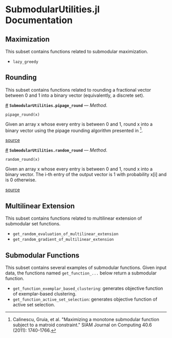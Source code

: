 
<a id='SubmodularUtilities.jl-Documentation-1'></a>

# SubmodularUtilities.jl Documentation


<a id='Maximization-1'></a>

## Maximization


This subset contains functions related to submodular maximization.


  * `lazy_greedy`


<a id='Rounding-1'></a>

## Rounding


This subset contains functions related to rounding a fractional vector between 0 and 1 into a binary vector (equivalently, a discrete set).

<a id='SubmodularUtilities.pipage_round-Tuple{Any}' href='#SubmodularUtilities.pipage_round-Tuple{Any}'>#</a>
**`SubmodularUtilities.pipage_round`** &mdash; *Method*.



```
pipage_round(x)
```

Given an array x whose every entry is between 0 and 1, round x into a binary vector using the pipage rounding algorithm presented in [^ccpv].

[^ccpv]: Calinescu, Gruia, et al. "Maximizing a monotone submodular function subject to a matroid constraint." SIAM Journal on Computing 40.6 (2011): 1740-1766.


<a target='_blank' href='https://github.com/lchen91/Submodular_Utilities/blob/master/src/SubmodularUtilities.jl#L33-L40' class='documenter-source'>source</a><br>

<a id='SubmodularUtilities.random_round-Tuple{Any}' href='#SubmodularUtilities.random_round-Tuple{Any}'>#</a>
**`SubmodularUtilities.random_round`** &mdash; *Method*.



```
random_round(x)
```

Given an array x whose every entry is between 0 and 1, round x into a binary vector.  The i-th entry of the output vector is 1 with probability x[i] and is 0 otherwise.


<a target='_blank' href='https://github.com/lchen91/Submodular_Utilities/blob/master/src/SubmodularUtilities.jl#L100-L105' class='documenter-source'>source</a><br>


<a id='Multilinear-Extension-1'></a>

## Multilinear Extension


This subset contains functions related to multilinear extension of submodular set functions.


  * `get_random_evaluation_of_multilinear_extension`
  * `get_random_gradient_of_multilinear_extension`


<a id='Submodular-Functions-1'></a>

## Submodular Functions


This subset contains several examples of submodular functions. Given input data, the functions named `get_function_...` below return a submodular function. 


  * `get_function_exemplar_based_clustering`: generates objective function of exemplar-based clustering.
  * `get_function_active_set_selection`: generates objective function of active set selection.

